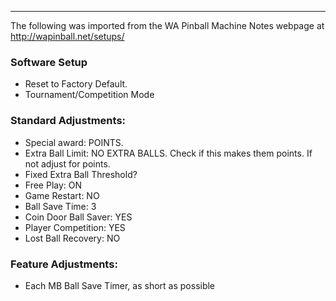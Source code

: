 ***
The following was imported from the WA Pinball Machine Notes webpage at http://wapinball.net/setups/
### Software Setup
-   Reset to Factory Default.
-   Tournament/Competition Mode
### Standard Adjustments:
-   Special award: POINTS.
-   Extra Ball Limit: NO EXTRA BALLS. Check if this makes them points. If not adjust for points.
-   Fixed Extra Ball Threshold?
-   Free Play: ON
-   Game Restart: NO
-   Ball Save Time: 3
-   Coin Door Ball Saver: YES
-   Player Competition: YES
-   Lost Ball Recovery: NO
### Feature Adjustments:
-   Each MB Ball Save Timer, as short as possible